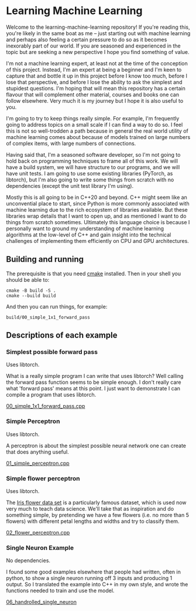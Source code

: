 Learning Machine Learning
=========================

Welcome to the learning-machine-learning repository! If you're reading this,
you're likely in the same boat as me – just starting out with machine learning
and perhaps also feeling a certain pressure to do so as it becomes inexorably
part of our world. If you are seasoned and experienced in the topic but
are seeking a new perspective I hope you find something of value.

I'm not a machine learning expert, at least not at the time of the conception
of this project. Instead, I'm an expert at being a beginner and I'm keen to
capture that and bottle it up in this project before I know too much, before I
lose that perspective, and before I lose the ability to ask the simplest and
stupidest questions.  I'm hoping that will mean this repository has a certain
flavour that will complement other material, courses and books one can follow
elsewhere. Very much it is my journey but I hope it is also useful to you.

I'm going to try to keep things really simple. For example, I'm frequently
going to address topics on a small scale if I can find a way to do so. I feel
this is not so well-trodden a path because in general the real world utility of
machine learning comes about because of models trained on large numbers of
complex items, with large numbers of connections.

Having said that, I'm a seasoned software developer, so I'm not going to hold
back on programming techniques to frame all of this work. We will have
a build system, we will have structure to our programs, and we will have unit
tests. I am going to use some existing libraries (PyTorch, as libtorch), but
I'm also going to write some things from scratch with no dependencies (except
the unit test library I'm using).

Mostly this is all going to be in C++20 and beyond. C++ might seem like an
unconvential place to start, since Python is more commonly associated with
machine learning due to the rich ecosystem of libraries available. But these
libraries wrap details that I want to open up, and as mentioned I want to do
things from scratch sometimes.  Ultimately this language choice is because I
personally want to ground my understanding of machine learning algorithms at
the low-level of C++ and gain insight into the technical challenges of
implementing them efficiently on CPU and GPU architectures.

## Building and running

The prerequisite is that you need [cmake](https://cmake.org/download/)
installed. Then in your shell you should be able to:
```
cmake -B build -S .
cmake --build build
```

And then you can run things, for example:
```
build/00_simple_1x1_forward_pass
```

## Descriptions of each example
 
### Simplest possible forward pass

Uses libtorch.

What is a really simple program I can write that uses libtorch? Well calling
the forward pass function seems to be simple enough. I don't really care what
'forward pass' means at this point. I just want to demonstrate I can compile a
program that uses libtorch.

[00_simple_1x1_forward_pass.cpp](src/00_simple_1x1_forward_pass.cpp)

### Simple Perceptron

Uses libtorch.

A perceptron is about the simplest possible neural network one can create that
does anything useful.

[01_simple_perceptron.cpp](src/01_simple_perceptron.cpp)

### Simple flower perceptron

Uses libtorch.

The [Iris flower data set](https://en.wikipedia.org/wiki/Iris_flower_data_set)
is a particularly famous dataset, which is used now very much to teach data
science. We'll take that as inspiration and do something simple, by pretending
we have a few flowers (i.e. no more than 5 flowers) with different petal
lengths and widths and try to classify them.

[02_flower_perceptron.cpp](src/02_flower_perceptron.cpp)

### Single Neuron Example

No dependencies.

I found some good examples elsewhere that people had written, often in python,
to show a single neuron running off 3 inputs and producing 1 output. So I
translated the example into C++ in my own style, and wrote the functions needed
to train and use the model.

[06_handrolled_single_neuron](src/06_handrolled_single_neuron.cpp)

